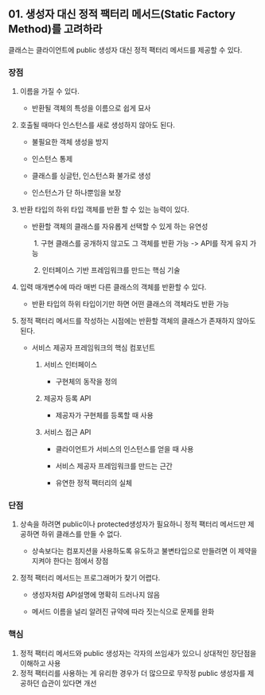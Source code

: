 ## 01. 생성자 대신 정적 팩터리 메서드(Static Factory Method)를 고려하라

클래스는 클라이언트에 public 생성자 대신 정적 팩터리 메서드를 제공할 수 있다.

### 장점

1. 이름을 가질 수 있다.

   - 반환될 객체의 특성을 이름으로 쉽게 묘사

2. 호출될 때마다 인스턴스를 새로 생성하지 않아도 된다.

   - 불필요한 객체 생성을 방지

   - 인스턴스 통제

   - 클래스를 싱글턴, 인스턴스화 불가로 생성

   - 인스턴스가 단 하나뿐임을 보장

3. 반환 타입의 하위 타입 객체를 반환 할 수 있는 능력이 있다.

   - 반환할 객체의 클래스를 자유롭게 선택할 수 있게 하는 유연성

     ​	1. 구현 클래스를 공개하지 않고도 그 객체를 반환 가능 -> API를 작게 유지 가능

     ​	2. 인터페이스 기반 프레임워크를 만드는 핵심 기술

4. 입력 매개변수에 따라 매번 다른 클래스의 객체를 반환할 수 있다.

   - 반환 타입의 하위 타입이기만 하면 어떤 클래스의 객체라도 반환 가능

5. 정적 팩터리 메서드를 작성하는 시점에는 반환할 객체의 클래스가 존재하지 않아도 된다.

   - 서비스 제공자 프레임워크의 핵심 컴포넌트

     1. 서비스 인터페이스

        - 구현체의 동작을 정의

     2. 제공자 등록 API

        - 제공자가 구현체를 등록할 때 사용

     3. 서비스 접근 API

        - 클라이언트가 서비스의 인스턴스를 얻을 때 사용

        - 서비스 제공자 프레임워크를 만드는 근간

        - 유연한 정적 팩터리의 실체

### 단점

1. 상속을 하려면 public이나 protected생성자가 필요하니 정적 팩터리 메서드만 제공하면 하위 클래스를 만들 수 없다.
   - 상속보다는 컴포지션을 사용하도록 유도하고 불변타입으로 만들려면 이 제약을 지켜야 한다는 점에서 장점

2. 정적 팩터리 메서드는 프로그래머가 찾기 어렵다.

   - 생성자처럼 API설명에 명확히 드러나지 않음

   - 메서드 이름을 널리 알려진 규약에 따라 짓는식으로 문제를 완화

### 핵심

1. 정적 팩터리 메서드와 public 생성자는 각자의 쓰임새가 있으니 상대적인 장단점을 이해하고 사용
2. 정적 팩터리를 사용하는 게 유리한 경우가 더 많으므로 무작정 public 생성자를 제공하던 습관이 있다면 개선